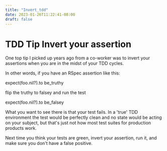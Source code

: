 ```yaml
---
title: "Invert_tdd"
date: 2023-01-26T11:22:41-08:00
draft: false
---
```


# TDD Tip Invert your assertion

One top tip I picked up years ago from a co-worker was to invert your assertions when you are in the midst of your TDD cycles. 

In other words, if you have an RSpec assertion like this:

expect(foo.nil?).to be_truthy

flip the truthy to falsey and run the test

expect(foo.nil?).to be_falsey

What you want to see there is that your test fails. In a 'true' TDD environment the test would be perfectly clean and no state would be acting on your subject, but that's just not how most test suites for production products work. 

Next time you think your tests are green, invert your assertion, run it, and make sure you don't have a false positive.
